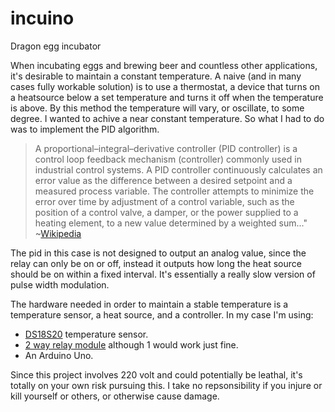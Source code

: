# incuino
Dragon egg incubator

When incubating eggs and brewing beer and countless other applications, it's desirable to maintain a constant temperature. A naive (and in many cases fully workable solution) is to use a thermostat, a device that turns on a heatsource below a set temperature and turns it off when the temperature is above. By this method the temperature will vary, or oscillate, to some degree. I wanted to achive a near constant temperature. So what I had to do was to implement the PID algorithm.

> A proportional–integral–derivative controller (PID controller) is a control loop feedback mechanism (controller) commonly used in industrial control systems. A PID controller continuously calculates an error value as the difference between a desired setpoint and a measured process variable. The controller attempts to minimize the error over time by adjustment of a control variable, such as the position of a control valve, a damper, or the power supplied to a heating element, to a new value determined by a weighted sum..."
 ~[Wikipedia](https://en.wikipedia.org/wiki/PID_controller)

The pid in this case is not designed to output an analog value, since the relay can only be on or off, instead it outputs how long the heat source should be on within a fixed interval. It's essentially a really slow version of pulse width modulation.

The hardware needed in order to maintain a stable temperature is a temperature sensor, a heat source, and a controller. In my case I'm using:
* [DS18S20](https://arduino-info.wikispaces.com/Brick-Temperature-DS18B20) temperature sensor.
* [2 way relay module](https://arduino-info.wikispaces.com/RelayIsolation) although 1 would work just fine.
* An Arduino Uno.

Since this project involves 220 volt and could potentially be leathal, it's totally on your own risk pursuing this. I take no repsonsibility if you injure or kill yourself or others, or otherwise cause damage.

